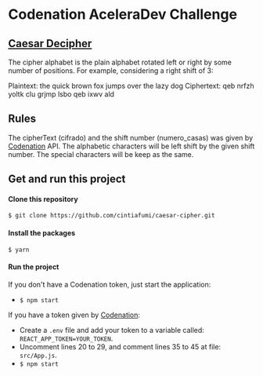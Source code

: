 # Codenation AceleraDev Challenge

## [Caesar Decipher](https://en.wikipedia.org/wiki/Caesar_cipher)
The cipher alphabet is the plain alphabet rotated left or right by some number of positions. For example, considering a right shift of 3:

Plaintext:  the quick brown fox jumps over the lazy dog
Ciphertext: qeb nrfzh yoltk clu grjmp lsbo qeb ixwv ald

## Rules
The cipherText (cifrado) and the shift number (numero_casas) was given by [Codenation](https://www.codenation.dev) API.
The alphabetic characters will be left shift by the given shift number.
The special characters will be keep as the same.

## Get and run this project
#### Clone this repository
```$ git clone https://github.com/cintiafumi/caesar-cipher.git```

#### Install the packages
```$ yarn```

#### Run the project
If you don't have a Codenation token, just start the application:
+ ```$ npm start```

If you have a token given by [Codenation](https://www.codenation.dev):
+ Create a `.env` file and add your token to a variable called: `REACT_APP_TOKEN=YOUR_TOKEN`.
+ Uncomment lines 20 to 29, and comment lines 35 to 45 at file: `src/App.js`.
+ ```$ npm start```